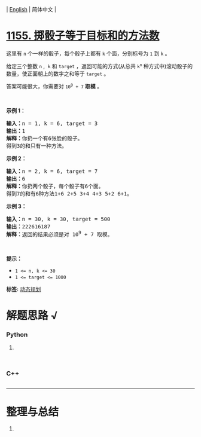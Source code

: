| [English](README_EN.md) | 简体中文 |

# [1155. 掷骰子等于目标和的方法数](https://leetcode.cn/problems/number-of-dice-rolls-with-target-sum)
<p>这里有&nbsp;<code>n</code>&nbsp;个一样的骰子，每个骰子上都有&nbsp;<code>k</code>&nbsp;个面，分别标号为&nbsp;<code>1</code>&nbsp;到 <code>k</code> 。</p>

<p>给定三个整数 <code>n</code> ,&nbsp; <code>k</code> 和&nbsp;<code>target</code>&nbsp;，返回可能的方式(从总共<em>&nbsp;</em><code>k<sup>n</sup></code><em>&nbsp;</em>种方式中)滚动骰子的数量，使正面朝上的数字之和等于<em>&nbsp;</em><code>target</code>&nbsp;。</p>

<p>答案可能很大，你需要对&nbsp;<code>10<sup>9</sup>&nbsp;+ 7</code> <strong>取模</strong>&nbsp;。</p>

<p>&nbsp;</p>

<p><strong>示例 1：</strong></p>

<pre>
<strong>输入：</strong>n = 1, k = 6, target = 3
<strong>输出：</strong>1
<strong>解释：</strong>你扔一个有6张脸的骰子。
得到3的和只有一种方法。
</pre>

<p><strong>示例 2：</strong></p>

<pre>
<strong>输入：</strong>n = 2, k = 6, target = 7
<strong>输出：</strong>6
<strong>解释：</strong>你扔两个骰子，每个骰子有6个面。
得到7的和有6种方法1+6 2+5 3+4 4+3 5+2 6+1。
</pre>

<p><strong>示例 3：</strong></p>

<pre>
<strong>输入：</strong>n = 30, k = 30, target = 500
<strong>输出：</strong>222616187
<strong>解释：</strong>返回的结果必须是对 10<sup>9</sup> + 7 取模。</pre>

<p>&nbsp;</p>

<p><strong>提示：</strong></p>

<ul>
	<li><code>1 &lt;= n, k &lt;= 30</code></li>
	<li><code>1 &lt;= target &lt;= 1000</code></li>
</ul>

**标签:**  [动态规划](https://leetcode.cn/tag/dynamic-programming) 
# 解题思路 √

### Python

1. 

```python

```


```python

```

### C++

```cpp

```

---



# 整理与总结

1. 